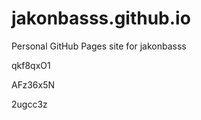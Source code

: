# jakonbasss.github.io
Personal GitHub Pages site for jakonbasss












































qkf8qxO1


AFz36x5N

2ugcc3z
